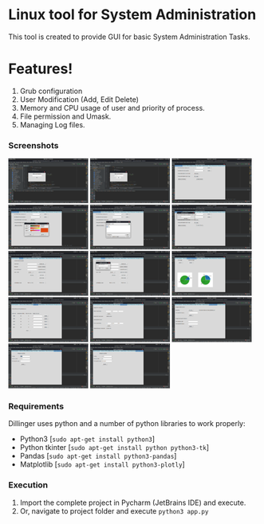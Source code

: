 # Linux tool for System Administration

This tool is created to provide GUI for basic System Administration Tasks.

# Features!

1. Grub configuration
2. User Modification (Add, Edit Delete)
3. Memory and CPU usage of user and priority of process.
4. File permission and Umask.
5. Managing Log files.

### Screenshots

[![Screenshot 1](screenshot/thumb-screenshot-1.png)](screenshot/screenshot-1.png)
[![Screenshot 2](screenshot/thumb-screenshot-2.png)](screenshot/screenshot-2.png)
[![Screenshot 3](screenshot/thumb-screenshot-3.png)](screenshot/screenshot-3.png)
[![Screenshot 4](screenshot/thumb-screenshot-4.png)](screenshot/screenshot-4.png)
[![Screenshot 5](screenshot/thumb-screenshot-5.png)](screenshot/screenshot-5.png)
[![Screenshot 6](screenshot/thumb-screenshot-6.png)](screenshot/screenshot-6.png)
[![Screenshot 7](screenshot/thumb-screenshot-7.png)](screenshot/screenshot-7.png)
[![Screenshot 8](screenshot/thumb-screenshot-8.png)](screenshot/screenshot-8.png)
[![Screenshot 9](screenshot/thumb-screenshot-9.png)](screenshot/screenshot-9.png)
[![Screenshot 10](screenshot/thumb-screenshot-10.png)](screenshot/screenshot-10.png)
[![Screenshot 11](screenshot/thumb-screenshot-11.png)](screenshot/screenshot-11.png)
[![Screenshot 12](screenshot/thumb-screenshot-12.png)](screenshot/screenshot-12.png)
[![Screenshot 13](screenshot/thumb-screenshot-13.png)](screenshot/screenshot-13.png)
[![Screenshot 14](screenshot/thumb-screenshot-14.png)](screenshot/screenshot-14.png)


### Requirements

Dillinger uses python and a number of python libraries to work properly:

* Python3 [`sudo apt-get install python3`]
* Python tkinter [`sudo apt-get install python python3-tk`]
* Pandas [`sudo apt-get install python3-pandas`]
* Matplotlib [`sudo apt-get install python3-plotly`]

### Execution

1.  Import the complete project in Pycharm (JetBrains IDE) and execute.
2.  Or, navigate to project folder and execute `python3 app.py`


